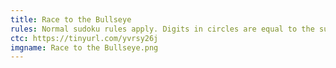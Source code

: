 ```yaml
---
title: Race to the Bullseye
rules: Normal sudoku rules apply. Digits in circles are equal to the sum of the digits on their arrow. Digits separated by a black dot have a 1:2 ratio. Not all black dots are necessarily given.
ctc: https://tinyurl.com/yvrsy26j
imgname: Race to the Bullseye.png
---
```

